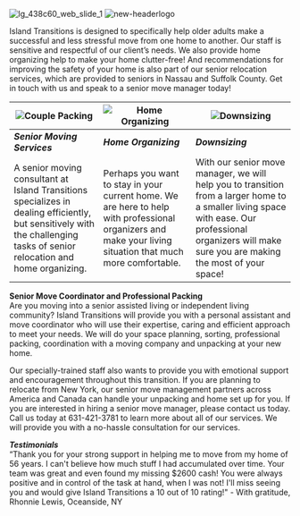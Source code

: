 

<!---
themazzas/themazzas is a ✨ special ✨ repository because its `README.md` (this file) appears on your GitHub profile.
You can click the Preview link to take a look at your changes.
--->
![lg_438c60_web_slide_1](https://user-images.githubusercontent.com/107706171/174341055-921cd7dc-98a5-4c8f-85ab-d611c6543701.png)
![new-headerlogo](https://user-images.githubusercontent.com/107706171/176006462-b3554b02-dc5b-4f1e-8114-924afd88b77b.png)

Island Transitions is designed to specifically help older adults make a successful and less stressful move from one home to another. Our staff is sensitive and respectful of our client’s needs. We also provide home organizing help to make your home clutter-free! And recommendations for improving the safety of your home is also part of our senior relocation services, which are provided to seniors in Nassau and Suffolk County. Get in touch with us and speak to a senior move manager today!


|![Couple Packing](https://user-images.githubusercontent.com/107706171/174702617-c77586fa-a141-4825-9923-2b4d1ab87574.png)| ![Home Organizing](https://user-images.githubusercontent.com/107706171/176001947-cf62f5c8-298d-4b8b-81f1-dd33654dbe5f.png) | ![Downsizing](https://user-images.githubusercontent.com/107706171/176002167-fa2cae48-4f9a-4f76-ae47-3d75dec74c1d.png) |
|-----------|-------------|-----------|
|***Senior Moving Services***|***Home Organizing***|***Downsizing***|
|A senior moving consultant at Island Transitions specializes in dealing efficiently, but sensitively with the challenging tasks of senior relocation and home organizing.|Perhaps you want to stay in your current home. We are here to help with professional organizers and make your living situation that much more comfortable.|With our senior move manager, we will help you to transition from a larger home to a smaller living space with ease. Our professional organizers will make sure you are making the most of your space!|

**Senior Move Coordinator and Professional Packing**  
Are you moving into a senior assisted living or independent living community? Island Transitions will provide you with a personal assistant and move coordinator who will use their expertise, caring and efficient approach to meet your needs. We will do your space planning, sorting, professional packing, coordination with a moving company and unpacking at your new home.  

Our specially-trained staff also wants to provide you with emotional support and encouragement throughout this transition. If you are planning to relocate from New York, our senior move management partners across America and Canada can handle your unpacking and home set up for you. If you are interested in hiring a senior move manager, please contact us today. Call us today at 631-421-3781 to learn more about all of our services. We will provide you with a no-hassle consultation for our services.

***Testimonials***  
“Thank you for your strong support in helping me to move from my home of 56 years. I can't believe how much stuff I had accumulated over time. Your team was great and even found my missing $2600 cash! You were always positive and in control of the task at hand, when I was not! I'll miss seeing you and would give Island Transitions a 10 out of 10 rating!" - With gratitude, Rhonnie Lewis, Oceanside, NY





